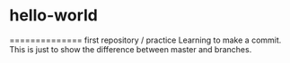 # hello-world
==============
first repository / practice
Learning to make a commit.  This is just to show the difference between master and branches.
